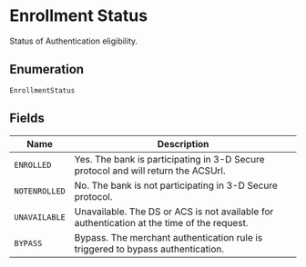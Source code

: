 
# Enrollment Status

Status of Authentication eligibility.

## Enumeration

`EnrollmentStatus`

## Fields

| Name | Description |
|  --- | --- |
| `ENROLLED` | Yes. The bank is participating in 3-D Secure protocol and will return the ACSUrl. |
| `NOTENROLLED` | No. The bank is not participating in 3-D Secure protocol. |
| `UNAVAILABLE` | Unavailable. The DS or ACS is not available for authentication at the time of the request. |
| `BYPASS` | Bypass. The merchant authentication rule is triggered to bypass authentication. |

